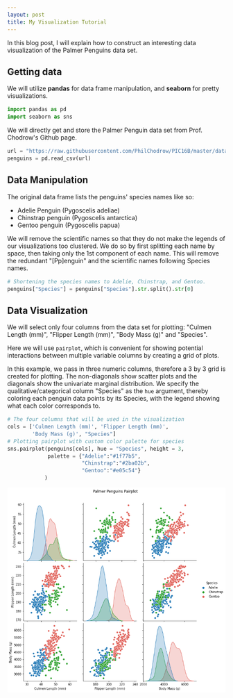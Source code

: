 ```yaml
---
layout: post
title: My Visualization Tutorial
---
```


In this blog post, I will explain how to construct an interesting data visualization of the Palmer Penguins data set.

## Getting data
We will utilize **pandas** for data frame manipulation, and **seaborn** for pretty visualizations.
```python
import pandas as pd
import seaborn as sns
```
We will directly get and store the Palmer Penguin data set from Prof. Chodrow's Github page.
```python
url = "https://raw.githubusercontent.com/PhilChodrow/PIC16B/master/datasets/palmer_penguins.csv"
penguins = pd.read_csv(url)
```

## Data Manipulation
The original data frame lists the penguins' species names like so:
- Adelie Penguin (Pygoscelis adeliae)
- Chinstrap penguin (Pygoscelis antarctica)
- Gentoo penguin (Pygoscelis papua)

We will remove the scientific names so that they do not make the legends of our visualizations too clustered. We do so by first splitting each name by space, then taking only the 1st component of each name. This will remove the redundant "[Pp]enguin" and the scientific names following Species names.

```python
# Shortening the species names to Adelie, Chinstrap, and Gentoo.
penguins["Species"] = penguins["Species"].str.split().str[0]
```

## Data Visualization
We will select only four columns from the data set for plotting: "Culmen Length (mm)", "Flipper Length (mm)", "Body Mass (g)" and "Species". 

Here we will use `pairplot`, which is convenient for showing potential interactions between multiple variable columns by creating a grid of plots.

In this example, we pass in three numeric columns, therefore a 3 by 3 grid is created for plotting. The non-diagonals show scatter plots and the diagonals show the univariate marginal distribution. We specify the qualitative/categorical column "Species" as the `hue` argument, thereby coloring each penguin data points by its Species, with the legend showing what each color corresponds to.

```python
# The four columns that will be used in the visualization
cols = ['Culmen Length (mm)', 'Flipper Length (mm)',
        'Body Mass (g)', "Species"]
# Plotting pairplot with custom color palette for species
sns.pairplot(penguins[cols], hue = "Species", height = 3,
             palette = {"Adelie":"#1f77b5",
                        "Chinstrap":"#2ba02b",
                        "Gentoo":"#e05c54"}
            )
```
![image-example.png](/images/visualization.png)

